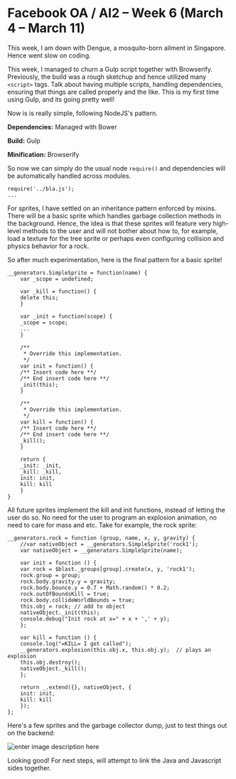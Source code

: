 # Facebook OA / AI2 – Week 6 (March 4 – March 11)

This week, I am down with Dengue, a mosquito-born ailment in Singapore. Hence went slow on coding.

This week, I managed to churn a Gulp script together with Browserify. Previously, the build was a rough sketchup and hence utilized many `<script>` tags. Talk about having multiple scripts, handling dependencies, ensuring that things are called properly and the like. This is my first time using Gulp, and its going pretty well!

Now is is really simple, following NodeJS's pattern.

**Dependencies:** Managed with Bower

**Build:** Gulp

**Minification:** Browserify

So now we can simply do the usual node `require()` and dependencies will be automatically handled across modules.

    require('../bla.js');
    ...
    

For sprites, I have settled on an inheritance pattern enforced by mixins. There will be a basic sprite which handles garbage collection methods in the background. Hence, the idea is that these sprites will feature very high-level methods to the user and will not bother about how to, for example, load a texture for the tree sprite or perhaps even configuring collision and physics behavior for a rock.

So after much experimentation, here is the final pattern for a basic sprite!

    __generators.SimpleSprite = function(name) {
        var _scope = undefined;
    
        var _kill = function() {
        delete this;
        }
    
        var _init = function(scope) {
        _scope = scope;
        ...
        }
    
        /**
         * Override this implementation.
         */
        var init = function() {
        /** Insert code here **/
        /** End insert code here **/
        _init(this);
        }
    
        /**
         * Override this implementation.
         */
        var kill = function() {
        /** Insert code here **/
        /** End insert code here **/
        _kill();
        }
    
        return {
        _init: _init,
        _kill: _kill,
        init: init,
        kill: kill
        }
    }
    

All future sprites implement the kill and init functions, instead of letting the user do so. No need for the user to program an explosion animation, no need to care for mass and etc. Take for example, the rock sprite:

    __generators.rock = function (group, name, x, y, gravity) {
        //var nativeObject = __generators.SimpleSprite('rock1');
        var nativeObject = __generators.SimpleSprite(name);
    
        var init = function () {
        var rock = $blast._groups[group].create(x, y, 'rock1');
        rock.group = group;
        rock.body.gravity.y = gravity;
        rock.body.bounce.y = 0.7 + Math.random() * 0.2;
        rock.outOfBoundsKill = true;
        rock.body.collideWorldBounds = true;
        this.obj = rock; // add to object
        nativeObject._init(this);
        console.debug("Init rock at x=" + x + ',' + y);
        };
    
        var kill = function () {
        console.log("=KILL= I got called");
        __generators.explosion(this.obj.x, this.obj.y);  // plays an explosion
        this.obj.destroy();
        nativeObject._kill();
        };
    
        return _.extend({}, nativeObject, {
        init: init,
        kill: kill
        });
    };
    

Here's a few sprites and the garbage collector dump, just to test things out on the backend:

![enter image description here][1]

Looking good! For next steps, will attempt to link the Java and Javascript sides together.

 [1]: http://res.cloudinary.com/jhtong/image/upload/c_scale,w_826/v1429679591/1_tzidqf.png
